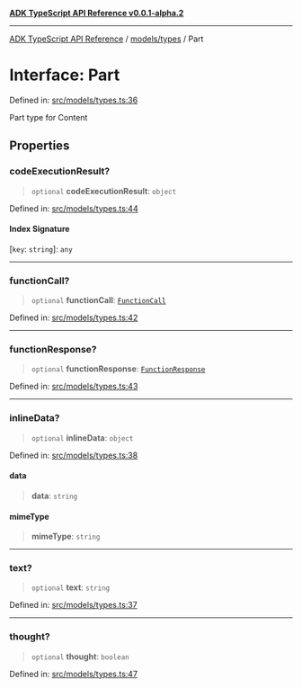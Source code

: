 [**ADK TypeScript API Reference v0.0.1-alpha.2**](../../../README.md)

***

[ADK TypeScript API Reference](../../../modules.md) / [models/types](../README.md) / Part

# Interface: Part

Defined in: [src/models/types.ts:36](https://github.com/njraladdin/adk-typescript/blob/main/src/models/types.ts#L36)

Part type for Content

## Properties

### codeExecutionResult?

> `optional` **codeExecutionResult**: `object`

Defined in: [src/models/types.ts:44](https://github.com/njraladdin/adk-typescript/blob/main/src/models/types.ts#L44)

#### Index Signature

\[`key`: `string`\]: `any`

***

### functionCall?

> `optional` **functionCall**: [`FunctionCall`](FunctionCall.md)

Defined in: [src/models/types.ts:42](https://github.com/njraladdin/adk-typescript/blob/main/src/models/types.ts#L42)

***

### functionResponse?

> `optional` **functionResponse**: [`FunctionResponse`](FunctionResponse.md)

Defined in: [src/models/types.ts:43](https://github.com/njraladdin/adk-typescript/blob/main/src/models/types.ts#L43)

***

### inlineData?

> `optional` **inlineData**: `object`

Defined in: [src/models/types.ts:38](https://github.com/njraladdin/adk-typescript/blob/main/src/models/types.ts#L38)

#### data

> **data**: `string`

#### mimeType

> **mimeType**: `string`

***

### text?

> `optional` **text**: `string`

Defined in: [src/models/types.ts:37](https://github.com/njraladdin/adk-typescript/blob/main/src/models/types.ts#L37)

***

### thought?

> `optional` **thought**: `boolean`

Defined in: [src/models/types.ts:47](https://github.com/njraladdin/adk-typescript/blob/main/src/models/types.ts#L47)
